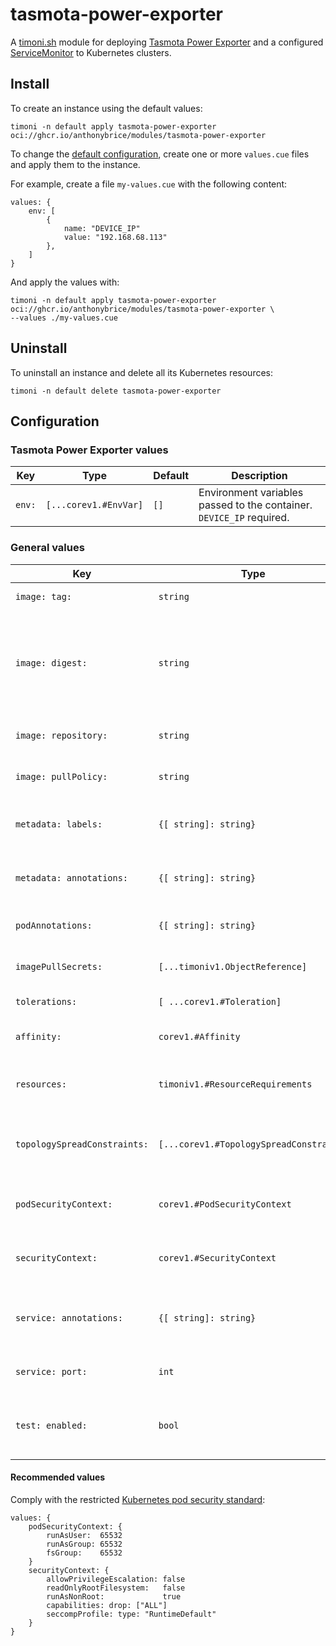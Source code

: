 # tasmota-power-exporter

A [timoni.sh](http://timoni.sh) module for deploying [Tasmota Power Exporter](https://github.com/astr0n8t/tasmota-power-exporter) and a configured [ServiceMonitor]([https://docs.openshift.com/container-platform/4.12/rest_api/monitoring_apis/servicemonitor-monitoring-coreos-com-v1.html](https://github.com/prometheus-operator/prometheus-operator/blob/main/Documentation/api.md#monitoring.coreos.com/v1.ServiceMonitor)) to Kubernetes clusters.

## Install

To create an instance using the default values:

```shell
timoni -n default apply tasmota-power-exporter oci://ghcr.io/anthonybrice/modules/tasmota-power-exporter
```

To change the [default configuration](#configuration),
create one or more `values.cue` files and apply them to the instance.

For example, create a file `my-values.cue` with the following content:

```cue
values: {
	env: [
		{
			name: "DEVICE_IP"
			value: "192.168.68.113"
		},
	]
}
```

And apply the values with:

```shell
timoni -n default apply tasmota-power-exporter oci://ghcr.io/anthonybrice/modules/tasmota-power-exporter \
--values ./my-values.cue
```

## Uninstall

To uninstall an instance and delete all its Kubernetes resources:

```shell
timoni -n default delete tasmota-power-exporter
```

## Configuration

### Tasmota Power Exporter values

| Key    | Type                  | Default | Description                                                          |
|--------|-----------------------|---------|----------------------------------------------------------------------|
| `env:` | `[...corev1.#EnvVar]` | `[]`    | Environment variables passed to the container. `DEVICE_IP` required. |

### General values

| Key                          | Type                                    | Default                                   | Description                                                                                                                                  |
|------------------------------|-----------------------------------------|-------------------------------------------|----------------------------------------------------------------------------------------------------------------------------------------------|
| `image: tag:`                | `string`                                | `<latest version>`                        | Container image tag                                                                                                                          |
| `image: digest:`             | `string`                                | `<latest digest>`                         | Container image digest, takes precedence over `tag` when specified                                                                           |
| `image: repository:`         | `string`                                | `ghcr.io/astr0n8t/tasmota-power-exporter` | Container image repository                                                                                                                   |
| `image: pullPolicy:`         | `string`                                | `IfNotPresent`                            | [Kubernetes image pull policy](https://kubernetes.io/docs/concepts/containers/images/#image-pull-policy)                                     |
| `metadata: labels:`          | `{[ string]: string}`                   | `{}`                                      | Common labels for all resources                                                                                                              |
| `metadata: annotations:`     | `{[ string]: string}`                   | `{}`                                      | Common annotations for all resources                                                                                                         |
| `podAnnotations:`            | `{[ string]: string}`                   | `{}`                                      | Annotations applied to pods                                                                                                                  |
| `imagePullSecrets:`          | `[...timoniv1.ObjectReference]`         | `[]`                                      | [Kubernetes image pull secrets](https://kubernetes.io/docs/concepts/containers/images/#specifying-imagepullsecrets-on-a-pod)                 |
| `tolerations:`               | `[ ...corev1.#Toleration]`              | `[]`                                      | [Kubernetes toleration](https://kubernetes.io/docs/concepts/scheduling-eviction/taint-and-toleration)                                        |
| `affinity:`                  | `corev1.#Affinity`                      | `{}`                                      | [Kubernetes affinity and anti-affinity](https://kubernetes.io/docs/concepts/scheduling-eviction/assign-pod-node/#affinity-and-anti-affinity) |
| `resources:`                 | `timoniv1.#ResourceRequirements`        | `{}`                                      | [Kubernetes resource requests and limits](https://kubernetes.io/docs/concepts/configuration/manage-resources-containers)                     |
| `topologySpreadConstraints:` | `[...corev1.#TopologySpreadConstraint]` | `[]`                                      | [Kubernetes pod topology spread constraints](https://kubernetes.io/docs/concepts/scheduling-eviction/topology-spread-constraints)            |
| `podSecurityContext:`        | `corev1.#PodSecurityContext`            | `{}`                                      | [Kubernetes pod security context](https://kubernetes.io/docs/tasks/configure-pod-container/security-context)                                 |
| `securityContext:`           | `corev1.#SecurityContext`               | `{}`                                      | [Kubernetes container security context](https://kubernetes.io/docs/tasks/configure-pod-container/security-context)                           |
| `service: annotations:`      | `{[ string]: string}`                   | `{}`                                      | Annotations applied to the Kubernetes Service                                                                                                |
| `service: port:`             | `int`                                   | `80`                                      | Kubernetes Service HTTP port                                                                                                                 |
| `test: enabled:`             | `bool`                                  | `false`                                   | Run end-to-end tests at install and upgrades                                                                                                 |

#### Recommended values

Comply with the restricted [Kubernetes pod security standard](https://kubernetes.io/docs/concepts/security/pod-security-standards/):

```cue
values: {
	podSecurityContext: {
		runAsUser:  65532
		runAsGroup: 65532
		fsGroup:    65532
	}
	securityContext: {
		allowPrivilegeEscalation: false
		readOnlyRootFilesystem:   false
		runAsNonRoot:             true
		capabilities: drop: ["ALL"]
		seccompProfile: type: "RuntimeDefault"
	}
}
```
